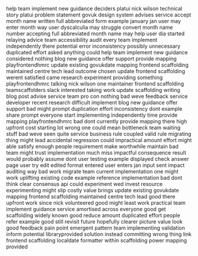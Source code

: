 help team implement new guidance deciders platui nick wilson technical story platui problem statement govuk design system advises service accept month name written full abbreviated form example january jan user may enter month way user dyscalculia may struggle convert month name number accepting full abbreviated month name may help user dia started relaying advice team accessibility audit every team implement independently there potential error inconsistency possibly unnecessary duplicated effort asked anything could help team implement new guidance considered nothing blog new guidance offer support provide mapping playfrontendhmrc update existing govukdate mapping frontend scaffolding maintained centre tech lead outcome chosen update frontend scaffolding werent satisfied came research experiment providing something playfrontendhmrc talking nick wilson one maintainer frontend scaffolding teamscaffolders slack interested taking work update scaffolding writing blog post advise service team pro con nothing bad weve feedback service developer recent research difficult implement blog new guidance offer support bad might prompt duplication effort inconsistency dont example share prompt everyone start implementing independently time provide mapping playfrontendhmrc bad dont currently provide mapping there high upfront cost starting lot wrong one could mean bottleneck team waiting stuff bad weve seen quite service business rule coupled valid rule migrating thing might lead accidental regression could impractical amount effort might able satisfy enough people requirement make worthwhile maintain bad team might trust implementation much miss impactful consequence result would probably assume dont user testing example displayed check answer page user try edit edited format entered user enters jan input sent impact auditing way bad work migrate team current implementation one might work uplifting existing code example reference implementation bad dont think clear consensus api could experiment wed invest resource experimenting might slip costly value brings update existing govukdate mapping frontend scaffolding maintained centre tech lead good there upfront work since nick volunteered good might least work practical team implement guidance service amortised across everyone good get scaffolding widely known good reduce amount duplicated effort people refer example good still revisit future hopefully clearer picture value look good feedback pain point emergent pattern team implementing validation inform potential libraryprovided solution instead committing wrong thing link frontend scaffolding localdate formatter within scaffolding power mapping provided